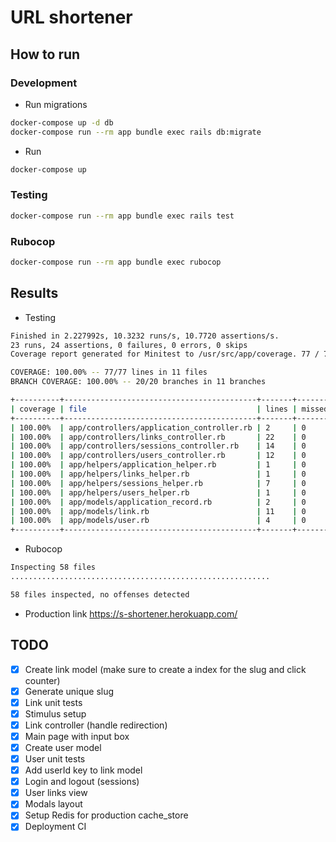 # URL shortener

## How to run

### Development
- Run migrations
```bash
docker-compose up -d db
docker-compose run --rm app bundle exec rails db:migrate
```
- Run
```bash
docker-compose up
```

### Testing
```bash
docker-compose run --rm app bundle exec rails test
```

### Rubocop
```bash
docker-compose run --rm app bundle exec rubocop 
```

## Results

- Testing
```bash
Finished in 2.227992s, 10.3232 runs/s, 10.7720 assertions/s.
23 runs, 24 assertions, 0 failures, 0 errors, 0 skips
Coverage report generated for Minitest to /usr/src/app/coverage. 77 / 77 LOC (100.0%) covered.

COVERAGE: 100.00% -- 77/77 lines in 11 files
BRANCH COVERAGE: 100.00% -- 20/20 branches in 11 branches

+----------+-------------------------------------------+-------+--------+---------+-----------------+----------+-----------------+------------------+
| coverage | file                                      | lines | missed | missing | branch coverage | branches | branches missed | branches missing |
+----------+-------------------------------------------+-------+--------+---------+-----------------+----------+-----------------+------------------+
| 100.00%  | app/controllers/application_controller.rb | 2     | 0      |         | 100.00%         | 0        | 0               |                  |
| 100.00%  | app/controllers/links_controller.rb       | 22    | 0      |         | 100.00%         | 8        | 0               |                  |
| 100.00%  | app/controllers/sessions_controller.rb    | 14    | 0      |         | 100.00%         | 4        | 0               |                  |
| 100.00%  | app/controllers/users_controller.rb       | 12    | 0      |         | 100.00%         | 4        | 0               |                  |
| 100.00%  | app/helpers/application_helper.rb         | 1     | 0      |         | 100.00%         | 0        | 0               |                  |
| 100.00%  | app/helpers/links_helper.rb               | 1     | 0      |         | 100.00%         | 0        | 0               |                  |
| 100.00%  | app/helpers/sessions_helper.rb            | 7     | 0      |         | 100.00%         | 2        | 0               |                  |
| 100.00%  | app/helpers/users_helper.rb               | 1     | 0      |         | 100.00%         | 0        | 0               |                  |
| 100.00%  | app/models/application_record.rb          | 2     | 0      |         | 100.00%         | 0        | 0               |                  |
| 100.00%  | app/models/link.rb                        | 11    | 0      |         | 100.00%         | 2        | 0               |                  |
| 100.00%  | app/models/user.rb                        | 4     | 0      |         | 100.00%         | 0        | 0               |                  |
+----------+-------------------------------------------+-------+--------+---------+-----------------+----------+-----------------+------------------+
```

- Rubocop
```bash
Inspecting 58 files
..........................................................

58 files inspected, no offenses detected
```

- Production link
https://s-shortener.herokuapp.com/

## TODO
- [x] Create link model (make sure to create a index for the slug and click counter)
- [x] Generate unique slug
- [x] Link unit tests
- [x] Stimulus setup
- [x] Link controller (handle redirection)
- [x] Main page with input box
- [x] Create user model
- [x] User unit tests
- [x] Add userId key to link model
- [x] Login and logout (sessions)
- [x] User links view
- [x] Modals layout
- [x] Setup Redis for production cache_store
- [x] Deployment CI